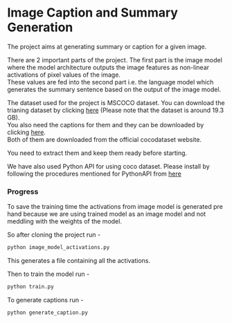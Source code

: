 # Image Caption and Summary Generation

The project aims at generating summary or caption for a given image.

There are 2 important parts of the project. The first part is the image model where the model architecture outputs the image features as non-linear activations of pixel values of the image.
<br/>
These values are fed into the second part i.e. the language model which generates the summary sentence based on the output of the image model.

The dataset used for the project is MSCOCO dataset.
You can download the trianing dataset by clicking [here](http://images.cocodataset.org/zips/train2017.zip) (Please note that the dataset is around 19.3 GB).
<br/>
You also need the captions for them and they can be downloaded by clicking [here](http://images.cocodataset.org/annotations/annotations_trainval2017.zip).
<br/>
Both of them are downloaded from the official cocodataset website.

You need to extract them and keep them ready before starting.


We have also used Python API for using coco dataset. Please install by following the procedures mentioned for PythonAPI from [here](https://github.com/cocodataset/cocoapi)
### Progress
To save the training time the activations from image model is generated pre hand because we are using trained model as an image model and not meddling with the weights of the model.

So after cloning the project run -
``` python
python image_model_activations.py
```
This generates a file containing all the activations.

Then to train the model run -
``` python
python train.py
```
To generate captions run - 
``` python
python generate_caption.py
```